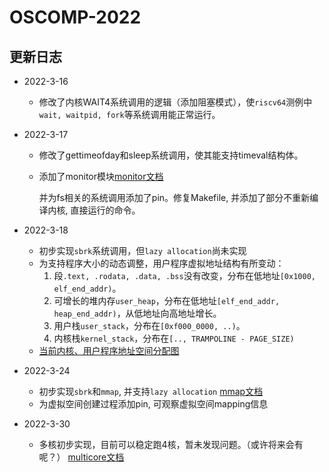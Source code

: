 # OSCOMP-2022

## 更新日志

- 2022-3-16
  + 修改了内核WAIT4系统调用的逻辑（添加阻塞模式），使`riscv64`测例中`wait, waitpid, fork`等系统调用能正常运行。

- 2022-3-17
  + 修改了gettimeofday和sleep系统调用，使其能支持timeval结构体。
  + 添加了monitor模块[monitor文档](./monitor.md)
    
    并为fs相关的系统调用添加了pin。修复Makefile, 并添加了部分不重新编译内核, 直接运行的命令。

- 2022-3-18
  + 初步实现`sbrk`系统调用，但`lazy allocation`尚未实现
  + 为支持程序大小的动态调整，用户程序虚拟地址结构有所变动：
    1. 段`.text, .rodata, .data, .bss`没有改变，分布在低地址`[0x1000, elf_end_addr)`。
    2. 可增长的堆内存`user_heap`，分布在低地址`[elf_end_addr, heap_end_addr)`，从低地址向高地址增长。
    3. 用户栈`user_stack`，分布在`[0xf000_0000, ..)`。
    4. 内核栈`kernel_stack`，分布在`[.., TRAMPOLINE - PAGE_SIZE)`
  + [当前内核、用户程序地址空间分配图](https://gitee.com/chen_lin_k/oscomp-2022/tree/doc/memory_set.md)

- 2022-3-24
  + 初步实现`sbrk`和`mmap`, 并支持`lazy allocation`
    [mmap文档](./mmap.md)
  + 为虚拟空间创建过程添加pin, 可观察虚拟空间mapping信息

- 2022-3-30
  + 多核初步实现，目前可以稳定跑4核，暂未发现问题。（或许将来会有呢？）
    [multicore文档](./multicore.md)